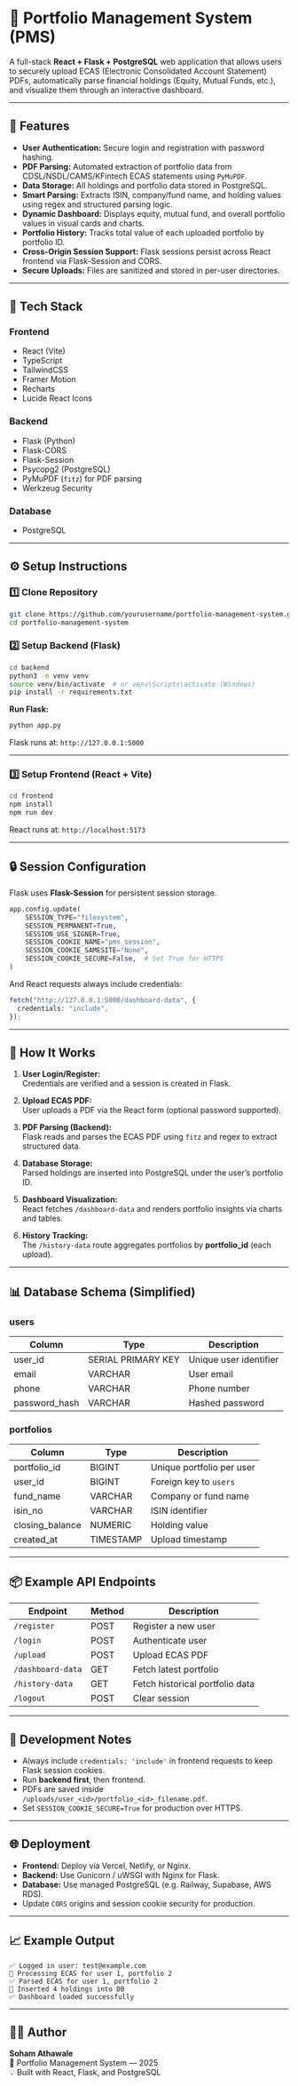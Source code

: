 # 🧾 Portfolio Management System (PMS)

A full-stack **React + Flask + PostgreSQL** web application that allows users to securely upload ECAS (Electronic Consolidated Account Statement) PDFs, automatically parse financial holdings (Equity, Mutual Funds, etc.), and visualize them through an interactive dashboard.

---

## 🚀 Features

- **User Authentication:** Secure login and registration with password hashing.  
- **PDF Parsing:** Automated extraction of portfolio data from CDSL/NSDL/CAMS/KFintech ECAS statements using `PyMuPDF`.  
- **Data Storage:** All holdings and portfolio data stored in PostgreSQL.  
- **Smart Parsing:** Extracts ISIN, company/fund name, and holding values using regex and structured parsing logic.  
- **Dynamic Dashboard:** Displays equity, mutual fund, and overall portfolio values in visual cards and charts.  
- **Portfolio History:** Tracks total value of each uploaded portfolio by portfolio ID.  
- **Cross-Origin Session Support:** Flask sessions persist across React frontend via Flask-Session and CORS.  
- **Secure Uploads:** Files are sanitized and stored in per-user directories.  

---

## 🧩 Tech Stack

### **Frontend**
- React (Vite)
- TypeScript
- TailwindCSS
- Framer Motion
- Recharts
- Lucide React Icons

### **Backend**
- Flask (Python)
- Flask-CORS
- Flask-Session
- Psycopg2 (PostgreSQL)
- PyMuPDF (`fitz`) for PDF parsing
- Werkzeug Security

### **Database**
- PostgreSQL

---

## ⚙️ Setup Instructions

### 1️⃣ Clone Repository
```bash
git clone https://github.com/yourusername/portfolio-management-system.git
cd portfolio-management-system
```

### 2️⃣ Setup Backend (Flask)
```bash
cd backend
python3 -m venv venv
source venv/bin/activate  # or venv\Scripts\activate (Windows)
pip install -r requirements.txt
```

**Run Flask:**
```bash
python app.py
```
Flask runs at: `http://127.0.0.1:5000`

---

### 3️⃣ Setup Frontend (React + Vite)
```bash
cd frontend
npm install
npm run dev
```
React runs at: `http://localhost:5173`

---

## 🔒 Session Configuration

Flask uses **Flask-Session** for persistent session storage.

```python
app.config.update(
    SESSION_TYPE="filesystem",
    SESSION_PERMANENT=True,
    SESSION_USE_SIGNER=True,
    SESSION_COOKIE_NAME="pms_session",
    SESSION_COOKIE_SAMESITE="None",
    SESSION_COOKIE_SECURE=False,  # Set True for HTTPS
)
```

And React requests always include credentials:
```typescript
fetch("http://127.0.0.1:5000/dashboard-data", {
  credentials: "include",
});
```

---

## 🧠 How It Works

1. **User Login/Register:**  
   Credentials are verified and a session is created in Flask.

2. **Upload ECAS PDF:**  
   User uploads a PDF via the React form (optional password supported).

3. **PDF Parsing (Backend):**  
   Flask reads and parses the ECAS PDF using `fitz` and regex to extract structured data.

4. **Database Storage:**  
   Parsed holdings are inserted into PostgreSQL under the user’s portfolio ID.

5. **Dashboard Visualization:**  
   React fetches `/dashboard-data` and renders portfolio insights via charts and tables.

6. **History Tracking:**  
   The `/history-data` route aggregates portfolios by **portfolio_id** (each upload).

---

## 📊 Database Schema (Simplified)

### **users**
| Column         | Type              | Description             |
|----------------|-------------------|-------------------------|
| user_id        | SERIAL PRIMARY KEY | Unique user identifier |
| email          | VARCHAR            | User email             |
| phone          | VARCHAR            | Phone number           |
| password_hash  | VARCHAR            | Hashed password        |

### **portfolios**
| Column           | Type        | Description                  |
|------------------|-------------|------------------------------|
| portfolio_id     | BIGINT      | Unique portfolio per user    |
| user_id          | BIGINT      | Foreign key to `users`       |
| fund_name        | VARCHAR     | Company or fund name         |
| isin_no          | VARCHAR     | ISIN identifier              |
| closing_balance  | NUMERIC     | Holding value                |
| created_at       | TIMESTAMP   | Upload timestamp             |

---

## 📦 Example API Endpoints

| Endpoint | Method | Description |
|-----------|--------|-------------|
| `/register` | POST | Register a new user |
| `/login` | POST | Authenticate user |
| `/upload` | POST | Upload ECAS PDF |
| `/dashboard-data` | GET | Fetch latest portfolio |
| `/history-data` | GET | Fetch historical portfolio data |
| `/logout` | POST | Clear session |

---

## 🧰 Development Notes

- Always include `credentials: 'include'` in frontend requests to keep Flask session cookies.  
- Run **backend first**, then frontend.  
- PDFs are saved inside `/uploads/user_<id>/portfolio_<id>_filename.pdf`.  
- Set `SESSION_COOKIE_SECURE=True` for production over HTTPS.

---

## 🌐 Deployment

- **Frontend:** Deploy via Vercel, Netlify, or Nginx.  
- **Backend:** Use Gunicorn / uWSGI with Nginx for Flask.  
- **Database:** Use managed PostgreSQL (e.g. Railway, Supabase, AWS RDS).  
- Update `CORS` origins and session cookie security for production.

---

## 📈 Example Output

```
✅ Logged in user: test@example.com
📄 Processing ECAS for user 1, portfolio 2
✅ Parsed ECAS for user 1, portfolio 2
💾 Inserted 4 holdings into DB
✅ Dashboard loaded successfully
```

---

## 🧑‍💻 Author

**Soham Athawale**  
📍 Portfolio Management System — 2025  
💡 Built with React, Flask, and PostgreSQL  

